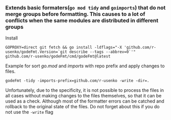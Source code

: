 ### Extends basic formaters(`go mod tidy` and `goimports`) that do not merge groups before formatting. This causes to a lot of conflicts when the same modules are distributed in different groups

Install
```shell
GOPROXY=direct git fetch && go install -ldflags="-X 'github.com/r-usenko/godeFmt.Version=`git describe --tags --abbrev=0`'" github.com/r-usenko/godeFmt/cmd/godeFmt@latest
```

Example for sort *go.mod* and *imports* with repo prefix and apply changes to files.

```shell
godeFmt -tidy -imports-prefix=github.com/r-usenko -write -dir=.
```

Unfortunately, due to the specificity, it is not possible to process the files in all cases without making changes to the files themselves, so that it can be used as a check. Although most of the formatter errors can be catched and rollback to the original state of the files. 
Do not forget about this if you do not use the `-write` flag


